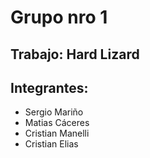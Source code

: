 # Grupo nro 1
## Trabajo: Hard Lizard
## Integrantes:
- Sergio Mariño
- Matias Cáceres
- Cristian Manelli
- Cristian Elias
